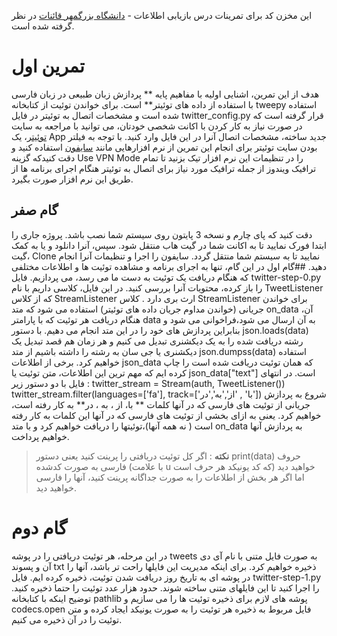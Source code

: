 این مخزن کد برای تمرینات درس بازیابی اطلاعات - [دانشگاه بزرگمهر قائنات](http://buqaen.ac.ir) در نظر گرفته شده است.
# تمرین اول
هدف از این تمرین، اشنایی اولیه با مفاهیم پایه ** پردازش زبان طبیعی در زبان فارسی با استفاده از داده های توئیتر** است. 
برای خواندن توئیت از کتابخانه tweepy استفاده شده است و مشخصات اتصال به توئیتر در فایل twitter_config.py  قرار گرفته است که در صورت نیاز به کار کردن با اکانت شخصی خودتان، می توانید با مراجعه به سایت [توئیتر](https://apps.twitter.com)، یک App جدید ساخته، مشخصات اتصال آنرا در این فایل وارد کنید.
با توجه به فیلتر بودن سایت توئیتر برای انجام این تمرین از نرم افزارهایی مانند [سایفون](https://s3.amazonaws.com/0ubz-2q11-gi9y/fa.html#rtl) استفاده کنید و دقت کنیدکه گزینه Use VPN Mode را در تنظیمات این نرم افزار تیک بزنید تا تمام ترافیک ویندوز از جمله ترافیک مورد نیاز برای اتصال به توئیتر هنگام اجرای برنامه ها از طریق این نرم افزار صورت بگیرد.
## گام صفر
دقت کنید که پای چارم و نسخه 3 پایتون روی سیستم شما نصب باشد.
پروژه جاری را ابتدا فورک نمایید تا به اکانت شما در گیت هاب منتقل شود. سپس، آنرا دانلود و یا به کمک گیت، Clone نمایید تا به سیستم شما منتقل گردد. سایفون را اجرا و تنظیمات آنرا انجام دهید. 
##گام اول
در این گام، تنها به اجرای برنامه و مشاهده توئیت ها و اطلاعات مختلفی که هنگام دریافت یک توئیت به دست ما می رسد، می پردازیم. 
فایل twitter-step-0.py  را باز کرده، محتویات آنرا بررسی کنید. 
در این فایل، کلاسی داریم با نام TweetListener که از کلاس StreamListener ارث بری دارد . کلاس StreamListener برای خواندن جریانی (خواندن مداوم جریان داده های توئیتر) استفاده می شود که متد on_data‌‌ آن، هنگام دریافت هر توئیت که با پارامتر data به آن ارسال می شود،فراخوانی می شود و بنابراین پردازش های خود را در این متد انجام می دهیم. 
با دستور  json.loads(data) رشته دریافت شده را به یک دیکشنری تبدیل می کنیم و هر زمان هم قصد تبدیل یک دیکشنری یا جی سان به رشته را داشته باشیم از متد json.dumpss(data) استفاده خواهیم کرد.
برخی از اطلاعات json_data  که همان توئیت دریافت شده است را چاپ کرده ایم که مهم ترین این اطلاعات، متن توئیت یا json_data["text"]  است. 
در انتهای فایل با دو دستور زیر : 
twitter_stream = Stream(auth, TweetListener()) 
twitter_stream.filter(languages=['fa'], track=['با' , 'از','به','در'])
شروع به پردازش جریانی از توئیت های فارسی که در آنها کلمات ** با، از ، به ، در** به کار رفته است، خواهیم کرد. یعنی به ازای بخشی از توئیت های فارسی که در آنها این کلمات به کار رفته است ( نه همه آنها)،توئیتها را دریافت خواهیم کرد و با متد on_data به پردازش آنها خواهیم پرداخت.
>**نکته** : اگر کل توئیت دریافتی را پرینت کنید یعنی دستور    print(data) حروف فارسی به صورت کدشده (با علامت u که کد یونیکد هر حرف است) خواهید دید اما اگر هر بخش از اطلاعات را به صورت جداگانه پرینت کنید، آنها را فارسی خواهید دید. 
# گام دوم
در این مرحله، هر توئیت دریافتی را در پوشه tweets‌ به صورت فایل متنی با نام آی دی آن و پسوند txt‌ ذخیره خواهیم کرد. برای اینکه مدیریت این فایلها راحت تر باشد، آنها را در پوشه ای به تاریخ روز دریافت شدن توئیت، ذخیره کرده ایم. 
فایل twitter-step-1.py   را اجرا کنید تا این فایلهای متنی ساخته شوند. حدود هزار عدد توئیت را حتما ذخیره کنید.
توضیح اینکه با کتابخانه pathlib پوشه های لازم برای ذخیره توئیت ها را می سازیم و codecs.open فایل مربوط به ذخیره هر توئیت را به صورت یونیکد ایجاد کرده و متن توئیت را در آن ذخیره می کنیم. 



